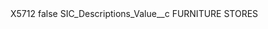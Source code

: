 <?xml version="1.0" encoding="UTF-8"?>
<CustomMetadata xmlns="http://soap.sforce.com/2006/04/metadata" xmlns:xsi="http://www.w3.org/2001/XMLSchema-instance" xmlns:xsd="http://www.w3.org/2001/XMLSchema">
    <label>X5712</label>
    <protected>false</protected>
    <values>
        <field>SIC_Descriptions_Value__c</field>
        <value xsi:type="xsd:string">FURNITURE STORES</value>
    </values>
</CustomMetadata>
